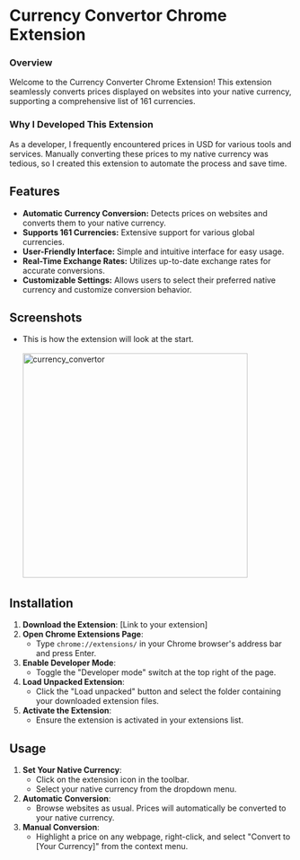 # Currency Convertor Chrome Extension
### Overview
Welcome to the Currency Converter Chrome Extension! This extension seamlessly converts prices displayed on websites into your native currency, supporting a comprehensive list of 161 currencies. <br>
### Why I Developed This Extension
As a developer, I frequently encountered prices in USD for various tools and services. Manually converting these prices to my native currency was tedious, so I created this extension to automate the process and save time.
## Features
- <b>Automatic Currency Conversion:</b> Detects prices on websites and converts them to your native currency.
- <b>Supports 161 Currencies:</b> Extensive support for various global currencies.
- <b>User-Friendly Interface:</b> Simple and intuitive interface for easy usage.
- <b>Real-Time Exchange Rates:</b> Utilizes up-to-date exchange rates for accurate conversions.
- <b>Customizable Settings:</b> Allows users to select their preferred native currency and customize conversion behavior.
  
## Screenshots
- This is how the extension will look at the start.<br><br>
<img src="https://github.com/kshitijstc/Currency-Convertor-Extension/assets/144511712/f87df252-5dc8-48ba-b033-d9b7002a0d04" alt="currency_convertor" width="400"/><br>

## Installation
1. **Download the Extension**: [Link to your extension]
2. **Open Chrome Extensions Page**:
   - Type `chrome://extensions/` in your Chrome browser's address bar and press Enter.
3. **Enable Developer Mode**:
   - Toggle the "Developer mode" switch at the top right of the page.
4. **Load Unpacked Extension**:
   - Click the "Load unpacked" button and select the folder containing your downloaded extension files.
5. **Activate the Extension**:
   - Ensure the extension is activated in your extensions list.

## Usage
1. **Set Your Native Currency**:
   - Click on the extension icon in the toolbar.
   - Select your native currency from the dropdown menu.
2. **Automatic Conversion**:
   - Browse websites as usual. Prices will automatically be converted to your native currency.
3. **Manual Conversion**:
   - Highlight a price on any webpage, right-click, and select "Convert to [Your Currency]" from the context menu.

